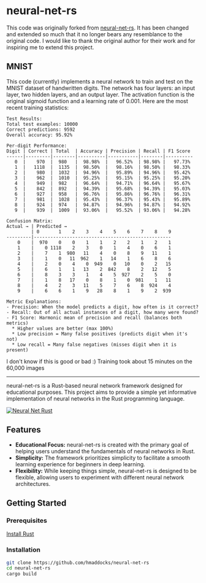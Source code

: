 # neural-net-rs

This code was originally forked from [neural-net-rs](https://github.com/codemoonsxyz/neural-net-rs). It has been changed and extended so much that it no longer bears any resemblance to the original code. I would like to thank the original author for their work and for inspiring me to extend this project.

## MNIST

This code (currently) implements a neural network to train and test on the MNIST dataset of handwritten digits. The network has four layers: an input layer, two hidden layers, and an output layer. The activation function is the original sigmoid function and a learning rate of 0.001. Here are the most recent training statistics:

```text
Test Results:
Total test examples: 10000
Correct predictions: 9592
Overall accuracy: 95.92%

Per-digit Performance:
Digit | Correct | Total  | Accuracy | Precision | Recall | F1 Score
------|---------|--------|----------|-----------|--------|----------
   0  |    970  |  980   |  98.98%  |   96.52%  | 98.98% |   97.73%
   1  |   1118  |  1135  |  98.50%  |   98.16%  | 98.50% |   98.33%
   2  |    980  |  1032  |  94.96%  |   95.89%  | 94.96% |   95.42%
   3  |    962  |  1010  |  95.25%  |   95.15%  | 95.25% |   95.20%
   4  |    949  |  982   |  96.64%  |   94.71%  | 96.64% |   95.67%
   5  |    842  |  892   |  94.39%  |   95.68%  | 94.39% |   95.03%
   6  |    927  |  958   |  96.76%  |   95.86%  | 96.76% |   96.31%
   7  |    981  |  1028  |  95.43%  |   96.37%  | 95.43% |   95.89%
   8  |    924  |  974   |  94.87%  |   94.96%  | 94.87% |   94.92%
   9  |    939  |  1009  |  93.06%  |   95.52%  | 93.06% |   94.28%

Confusion Matrix:
Actual → | Predicted →
         | 0       1    2    3    4    5    6    7    8    9
---------|--------------------------------------------------
    0    |  970    0    0    1    1    2    2    1    2    1
    1    |    0 1118    2    3    0    1    4    0    6    1
    2    |    7    1  980   11    4    0    8    9   11    1
    3    |    1    0   11  962    1   14    1    6    8    6
    4    |    2    0    4    0  949    0   10    0    2   15
    5    |    6    1    1   13    2  842    8    2   12    5
    6    |    8    3    3    1    4    5  927    2    5    0
    7    |    1    8   17    0    8    1    0  981    1   11
    8    |    4    2    3   11    5    7    6    8  924    4
    9    |    6    6    1    9   28    8    1    9    2  939

Metric Explanations:
- Precision: When the model predicts a digit, how often is it correct?
- Recall: Out of all actual instances of a digit, how many were found?
- F1 Score: Harmonic mean of precision and recall (balances both metrics)
  * Higher values are better (max 100%)
  * Low precision = Many false positives (predicts digit when it's not)
  * Low recall = Many false negatives (misses digit when it is present)

```

I don't know if this is good or bad :) Training took about 15 minutes on the 60,000 images

---

neural-net-rs is a Rust-based neural network framework designed for educational purposes. This project aims to provide a simple yet informative implementation of neural networks in the Rust programming language.

[![Neural Net Rust](https://img.youtube.com/vi/DKbz9pNXVdE/0.jpg)](https://www.youtube.com/watch?v=DKbz9pNXVdE)

## Features

- **Educational Focus:** neural-net-rs is created with the primary goal of helping users understand the fundamentals of neural networks in Rust.
- **Simplicity:** The framework prioritizes simplicity to facilitate a smooth learning experience for beginners in deep learning.
- **Flexibility:** While keeping things simple, neural-net-rs is designed to be flexible, allowing users to experiment with different neural network architectures.

## Getting Started

### Prerequisites

[Install Rust](https://www.rust-lang.org/learn/get-started)

### Installation

```bash
git clone https://github.com/hmaddocks/neural-net-rs
cd neural-net-rs
cargo build
